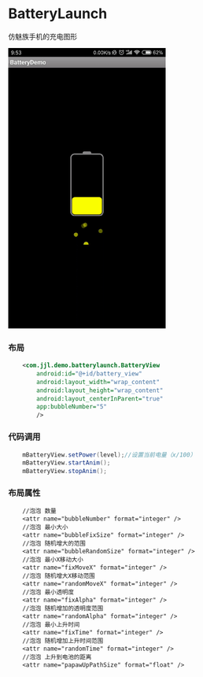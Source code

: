 # BatteryLaunch

仿魅族手机的充电图形


<img src="https://github.com/northJjL/BatteryLaunch/blob/master/BatteryLaunch.gif" width="320" alt="gif">

### 布局

```xml
    <com.jjl.demo.batterylaunch.BatteryView
        android:id="@+id/battery_view"
        android:layout_width="wrap_content"
        android:layout_height="wrap_content"
        android:layout_centerInParent="true"
        app:bubbleNumber="5"
        />
```

### 代码调用

```java
	mBatteryView.setPower(level);//设置当前电量（x/100）
	mBatteryView.startAnim();
	mBatteryView.stopAnim();
```

### 布局属性
		
		//泡泡 数量		
		<attr name="bubbleNumber" format="integer" />
		//泡泡 最小大小
		<attr name="bubbleFixSize" format="integer" />
		//泡泡 随机增大的范围
		<attr name="bubbleRandomSize" format="integer" />
		//泡泡 最小X移动大小
		<attr name="fixMoveX" format="integer" />
		//泡泡 随机增大X移动范围
		<attr name="randomMoveX" format="integer" />
		//泡泡 最小透明度
		<attr name="fixAlpha" format="integer" />
		//泡泡 随机增加的透明度范围
		<attr name="randomAlpha" format="integer" />
		//泡泡 最小上升时间
		<attr name="fixTime" format="integer" />
		//泡泡 随机增加上升时间范围
		<attr name="randomTime" format="integer" />
		//泡泡 上升到电池的距离
		<attr name="papawUpPathSize" format="float" />

